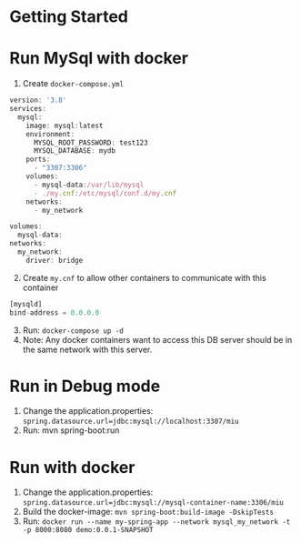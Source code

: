 # Getting Started
# Run MySql with docker
1. Create `docker-compose.yml`
```JavaScript
version: '3.8'
services:
  mysql:
    image: mysql:latest
    environment:
      MYSQL_ROOT_PASSWORD: test123
      MYSQL_DATABASE: mydb
    ports:
      - "3307:3306"
    volumes:
      - mysql-data:/var/lib/mysql
      - ./my.cnf:/etc/mysql/conf.d/my.cnf
    networks:
      - my_network

volumes:
  mysql-data:
networks:
  my_network:
    driver: bridge
```
2. Create `my.cnf` to allow other containers to communicate with this container
```JavaScript
[mysqld]
bind-address = 0.0.0.0
```
3. Run: `docker-compose up -d`
4. Note: Any docker containers want to access this DB server should be in the same network with this server.
# Run in Debug mode
1. Change the application.properties: `spring.datasource.url=jdbc:mysql://localhost:3307/miu`
2. Run: mvn spring-boot:run
# Run with docker
1. Change the application.properties: `spring.datasource.url=jdbc:mysql://mysql-container-name:3306/miu`
2. Build the docker-image: `mvn spring-boot:build-image -DskipTests`
3. Run: `docker run --name my-spring-app --network mysql_my_network -t -p 8000:8080 demo:0.0.1-SNAPSHOT`

